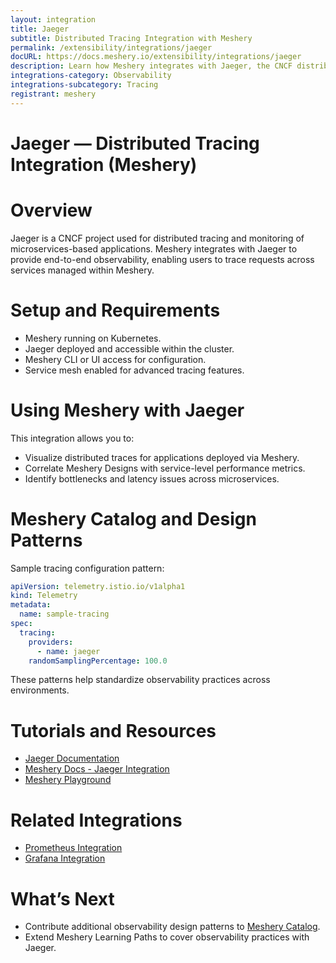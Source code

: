 ```yaml
---
layout: integration
title: Jaeger
subtitle: Distributed Tracing Integration with Meshery
permalink: /extensibility/integrations/jaeger
docURL: https://docs.meshery.io/extensibility/integrations/jaeger
description: Learn how Meshery integrates with Jaeger, the CNCF distributed tracing system, to enable observability and deep insights into service-to-service communication.
integrations-category: Observability
integrations-subcategory: Tracing
registrant: meshery
---
```


# Jaeger — Distributed Tracing Integration (Meshery)

# Overview

Jaeger is a CNCF project used for distributed tracing and monitoring of microservices-based applications. Meshery integrates with Jaeger to provide end-to-end observability, enabling users to trace requests across services managed within Meshery.

# Setup and Requirements

- Meshery running on Kubernetes.
- Jaeger deployed and accessible within the cluster.
- Meshery CLI or UI access for configuration.
- Service mesh enabled for advanced tracing features.

# Using Meshery with Jaeger

This integration allows you to:

- Visualize distributed traces for applications deployed via Meshery.
- Correlate Meshery Designs with service-level performance metrics.
- Identify bottlenecks and latency issues across microservices.

# Meshery Catalog and Design Patterns

Sample tracing configuration pattern:

```yaml
apiVersion: telemetry.istio.io/v1alpha1
kind: Telemetry
metadata:
  name: sample-tracing
spec:
  tracing:
    providers:
      - name: jaeger
    randomSamplingPercentage: 100.0
```

These patterns help standardize observability practices across environments.

# Tutorials and Resources

- [Jaeger Documentation](https://www.jaegertracing.io/docs/)
- [Meshery Docs - Jaeger Integration](https://docs.meshery.io/extensibility/integrations/jaeger)
- [Meshery Playground](https://play.meshery.io/)

# Related Integrations

- [Prometheus Integration](/extensibility/integrations/prometheus)
- [Grafana Integration](/extensibility/integrations/grafana)

# What’s Next

- Contribute additional observability design patterns to [Meshery Catalog](https://meshery.io/catalog).
- Extend Meshery Learning Paths to cover observability practices with Jaeger.
